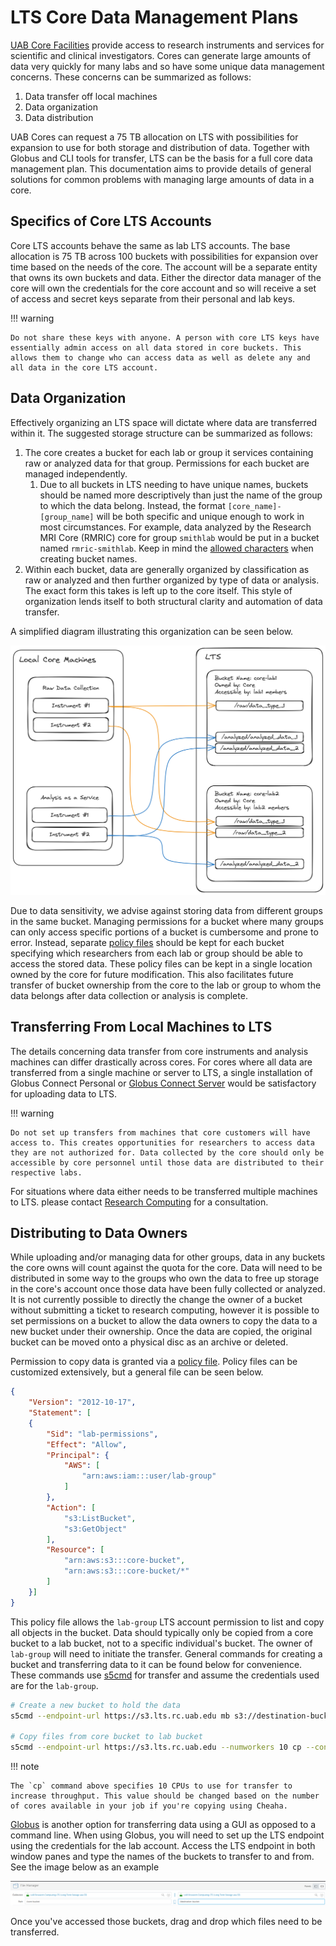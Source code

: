 # LTS Core Data Management Plans

[UAB Core Facilities](https://www.uab.edu/cores/ircp/uab-ircp-core-facilities) provide access to research instruments and services for scientific and clinical investigators. Cores can generate large amounts of data very quickly for many labs and so have some unique data management concerns. These concerns can be summarized as follows:

1. Data transfer off local machines
2. Data organization
3. Data distribution

UAB Cores can request a 75 TB allocation on LTS with possibilities for expansion to use for both storage and distribution of data. Together with Globus and CLI tools for transfer, LTS can be the basis for a full core data management plan. This documentation aims to provide details of general solutions for common problems with managing large amounts of data in a core.

## Specifics of Core LTS Accounts

Core LTS accounts behave the same as lab LTS accounts. The base allocation is 75 TB across 100 buckets with possibilities for expansion over time based on the needs of the core. The account will be a separate entity that owns its own buckets and data. Either the director data manager of the core will own the credentials for the core account and so will receive a set of access and secret keys separate from their personal and lab keys.

<!-- markdownlint-disable MD046 -->
!!! warning

    Do not share these keys with anyone. A person with core LTS keys have essentially admin access on all data stored in core buckets. This allows them to change who can access data as well as delete any and all data in the core LTS account.
<!-- markdownlint-enable MD046 -->

## Data Organization

Effectively organizing an LTS space will dictate where data are transferred within it. The suggested storage structure can be summarized as follows:

1. The core creates a bucket for each lab or group it services containing raw or analyzed data for that group. Permissions for each bucket are managed independently.
      1. Due to all buckets in LTS needing to have unique names, buckets should be named more descriptively than just the name of the group to which the data belong. Instead, the format `[core_name]-[group_name]` will be both specific and unique enough to work in most circumstances. For example, data analyzed by the Research MRI Core (RMRIC) core for group `smithlab` would be put in a bucket named `rmric-smithlab`. Keep in mind the [allowed characters](lts_faq.md#what-are-valid-bucket-names-in-lts) when creating bucket names.
2. Within each bucket, data are generally organized by classification as raw or analyzed and then further organized by type of data or analysis. The exact form this takes is left up to the core itself. This style of organization lends itself to both structural clarity and automation of data transfer.

A simplified diagram illustrating this organization can be seen below.

![!Suggested organization of LTS buckets and data](images/simplified-lts-core-diagram.png)

Due to data sensitivity, we advise against storing data from different groups in the same bucket. Managing permissions for a bucket where many groups can only access specific portions of a bucket is cumbersome and prone to error. Instead, separate [policy files](policies.md) should be kept for each bucket specifying which researchers from each lab or group should be able to access the stored data. These policy files can be kept in a single location owned by the core for future modification. This also facilitates future transfer of bucket ownership from the core to the lab or group to whom the data belongs after data collection or analysis is complete.

## Transferring From Local Machines to LTS

The details concerning data transfer from core instruments and analysis machines can differ drastically across cores. For cores where all data are transferred from a single machine or server to LTS, a single installation of Globus Connect Personal or [Globus Connect Server](https://www.globus.org/globus-connect-server) would be satisfactory for uploading data to LTS.

<!-- markdownlint-disable MD046 -->
!!! warning

    Do not set up transfers from machines that core customers will have access to. This creates opportunities for researchers to access data they are not authorized for. Data collected by the core should only be accessible by core personnel until those data are distributed to their respective labs.
<!-- markdownlint-enable MD046 -->

For situations where data either needs to be transferred multiple machines to LTS. please contact [Research Computing](../../index.md#how-to-contact-us) for a consultation.

## Distributing to Data Owners

While uploading and/or managing data for other groups, data in any buckets the core owns will count against the quota for the core. Data will need to be distributed in some way to the groups who own the data to free up storage in the core's account once those data have been fully collected or analyzed. It is not currently possible to directly the change the owner of a bucket without submitting a ticket to research computing, however it is possible to set permissions on a bucket to allow the data owners to copy the data to a new bucket under their ownership. Once the data are copied, the original bucket can be moved onto a physical disc as an archive or deleted.

Permission to copy data is granted via a [policy file](policies.md). Policy files can be customized extensively, but a general file can be seen below.

``` json
{
    "Version": "2012-10-17",
    "Statement": [
    {
        "Sid": "lab-permissions",
        "Effect": "Allow",
        "Principal": {
            "AWS": [
                "arn:aws:iam:::user/lab-group"
            ]
        },
        "Action": [
            "s3:ListBucket",
            "s3:GetObject"
        ],
        "Resource": [
            "arn:aws:s3:::core-bucket",
            "arn:aws:s3:::core-bucket/*"
        ]
    }]
}
```

This policy file allows the `lab-group` LTS account permission to list and copy all objects in the bucket. Data should typically only be copied from a core bucket to a lab bucket, not to a specific individual's bucket. The owner of `lab-group` will need to initiate the transfer. General commands for creating a bucket and transferring data to it can be found below for convenience. These commands use [s5cmd](interfaces.md#s5cmd) for transfer and assume the credentials used are for the `lab-group`.

``` bash
# Create a new bucket to hold the data
s5cmd --endpoint-url https://s3.lts.rc.uab.edu mb s3://destination-bucket

# Copy files from core bucket to lab bucket
s5cmd --endpoint-url https://s3.lts.rc.uab.edu --numworkers 10 cp --concurrency 5 s3://core-bucket/* s3://destination-bucket
```

<!-- markdownlint-disable MD046 -->
!!! note

    The `cp` command above specifies 10 CPUs to use for transfer to increase throughput. This value should be changed based on the number of cores available in your job if you're copying using Cheaha.
<!-- markdownlint-enable MD046 -->

[Globus](interfaces.md#globus) is another option for transferring data using a GUI as opposed to a command line. When using Globus, you will need to set up the LTS endpoint using the credentials for the lab account. Access the LTS endpoint in both window panes and type the names of the buckets to transfer to and from. See the image below as an example

![!Example for transferring data from core LTS bucket to lab LTS bucket](images/globus-transfer-from-core.png)

Once you've accessed those buckets, drag and drop which files need to be transferred.
